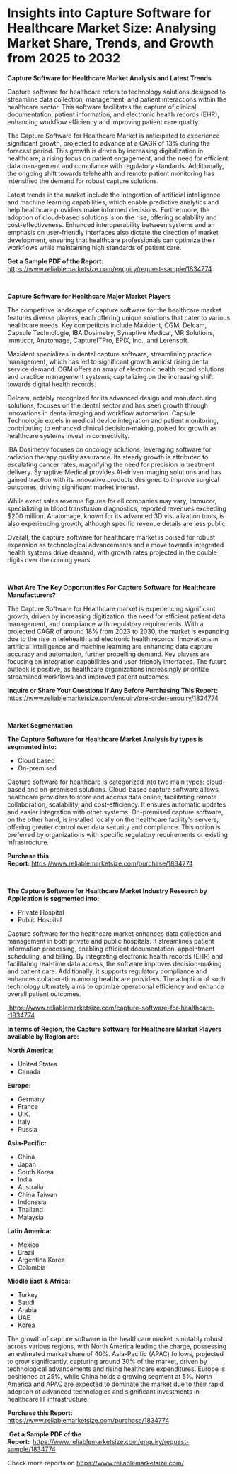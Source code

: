 <p><h1>Insights into Capture Software for Healthcare Market Size: Analysing Market Share, Trends, and Growth from 2025 to 2032</h1></p><p><strong>Capture Software for Healthcare Market Analysis and Latest Trends</strong></p>
<p><p>Capture software for healthcare refers to technology solutions designed to streamline data collection, management, and patient interactions within the healthcare sector. This software facilitates the capture of clinical documentation, patient information, and electronic health records (EHR), enhancing workflow efficiency and improving patient care quality.</p><p>The Capture Software for Healthcare Market is anticipated to experience significant growth, projected to advance at a CAGR of 13% during the forecast period. This growth is driven by increasing digitalization in healthcare, a rising focus on patient engagement, and the need for efficient data management and compliance with regulatory standards. Additionally, the ongoing shift towards telehealth and remote patient monitoring has intensified the demand for robust capture solutions.</p><p>Latest trends in the market include the integration of artificial intelligence and machine learning capabilities, which enable predictive analytics and help healthcare providers make informed decisions. Furthermore, the adoption of cloud-based solutions is on the rise, offering scalability and cost-effectiveness. Enhanced interoperability between systems and an emphasis on user-friendly interfaces also dictate the direction of market development, ensuring that healthcare professionals can optimize their workflows while maintaining high standards of patient care.</p></p>
<p><strong>Get a Sample PDF of the Report:&nbsp;</strong> <a href="https://www.reliablemarketsize.com/enquiry/request-sample/1834774?utm_campaign=3254&utm_medium=2&utm_source=Github&utm_content=ia&utm_term=26032025&utm_id=capture-software-for-healthcare">https://www.reliablemarketsize.com/enquiry/request-sample/1834774</a></p>
<p>&nbsp;</p>
<p><strong>Capture Software for Healthcare Major Market Players</strong></p>
<p><p>The competitive landscape of capture software for the healthcare market features diverse players, each offering unique solutions that cater to various healthcare needs. Key competitors include Maxident, CGM, Delcam, Capsule Technologie, IBA Dosimetry, Synaptive Medical, MR Solutions, Immucor, Anatomage, CaptureITPro, EPIX, Inc., and Lerensoft.</p><p>Maxident specializes in dental capture software, streamlining practice management, which has led to significant growth amidst rising dental service demand. CGM offers an array of electronic health record solutions and practice management systems, capitalizing on the increasing shift towards digital health records.</p><p>Delcam, notably recognized for its advanced design and manufacturing solutions, focuses on the dental sector and has seen growth through innovations in dental imaging and workflow automation. Capsule Technologie excels in medical device integration and patient monitoring, contributing to enhanced clinical decision-making, poised for growth as healthcare systems invest in connectivity.</p><p>IBA Dosimetry focuses on oncology solutions, leveraging software for radiation therapy quality assurance. Its steady growth is attributed to escalating cancer rates, magnifying the need for precision in treatment delivery. Synaptive Medical provides AI-driven imaging solutions and has gained traction with its innovative products designed to improve surgical outcomes, driving significant market interest.</p><p>While exact sales revenue figures for all companies may vary, Immucor, specializing in blood transfusion diagnostics, reported revenues exceeding $200 million. Anatomage, known for its advanced 3D visualization tools, is also experiencing growth, although specific revenue details are less public.</p><p>Overall, the capture software for healthcare market is poised for robust expansion as technological advancements and a move towards integrated health systems drive demand, with growth rates projected in the double digits over the coming years.</p></p>
<p>&nbsp;</p>
<p><strong>What Are The Key Opportunities For Capture Software for Healthcare Manufacturers?</strong></p>
<p><p>The Capture Software for Healthcare market is experiencing significant growth, driven by increasing digitization, the need for efficient patient data management, and compliance with regulatory requirements. With a projected CAGR of around 18% from 2023 to 2030, the market is expanding due to the rise in telehealth and electronic health records. Innovations in artificial intelligence and machine learning are enhancing data capture accuracy and automation, further propelling demand. Key players are focusing on integration capabilities and user-friendly interfaces. The future outlook is positive, as healthcare organizations increasingly prioritize streamlined workflows and improved patient outcomes.</p></p>
<p><strong>Inquire or Share Your Questions If Any Before Purchasing This Report:</strong> <a href="https://www.reliablemarketsize.com/enquiry/pre-order-enquiry/1834774?utm_campaign=3254&utm_medium=2&utm_source=Github&utm_content=ia&utm_term=26032025&utm_id=capture-software-for-healthcare">https://www.reliablemarketsize.com/enquiry/pre-order-enquiry/1834774</a></p>
<p>&nbsp;</p>
<p><strong>Market Segmentation</strong></p>
<p><strong>The Capture Software for Healthcare Market Analysis by types is segmented into:</strong></p>
<p><ul><li>Cloud based</li><li>On-premised</li></ul></p>
<p><p>Capture software for healthcare is categorized into two main types: cloud-based and on-premised solutions. Cloud-based capture software allows healthcare providers to store and access data online, facilitating remote collaboration, scalability, and cost-efficiency. It ensures automatic updates and easier integration with other systems. On-premised capture software, on the other hand, is installed locally on the healthcare facility's servers, offering greater control over data security and compliance. This option is preferred by organizations with specific regulatory requirements or existing infrastructure.</p></p>
<p><strong>Purchase this Report:&nbsp;</strong><a href="https://www.reliablemarketsize.com/purchase/1834774?utm_campaign=3254&utm_medium=2&utm_source=Github&utm_content=ia&utm_term=26032025&utm_id=capture-software-for-healthcare">https://www.reliablemarketsize.com/purchase/1834774</a></p>
<p>&nbsp;</p>
<p><strong>The Capture Software for Healthcare Market Industry Research by Application is segmented into:</strong></p>
<p><ul><li>Private Hospital</li><li>Public Hospital</li></ul></p>
<p><p>Capture software for the healthcare market enhances data collection and management in both private and public hospitals. It streamlines patient information processing, enabling efficient documentation, appointment scheduling, and billing. By integrating electronic health records (EHR) and facilitating real-time data access, the software improves decision-making and patient care. Additionally, it supports regulatory compliance and enhances collaboration among healthcare providers. The adoption of such technology ultimately aims to optimize operational efficiency and enhance overall patient outcomes.</p></p>
<p><a href="https://www.reliablemarketsize.com/capture-software-for-healthcare-r1834774?utm_campaign=3254&utm_medium=2&utm_source=Github&utm_content=ia&utm_term=26032025&utm_id=capture-software-for-healthcare">&nbsp;https://www.reliablemarketsize.com/capture-software-for-healthcare-r1834774</a></p>
<p><strong>In terms of Region, the Capture Software for Healthcare Market Players available by Region are:</strong></p>
<p>
    <p> <strong> North America: </strong>
        <ul>
            <li>United States</li>
            <li>Canada</li>
        </ul>
        </p> 
    <p> <strong> Europe: </strong>
        <ul>
            <li>Germany</li>
            <li>France</li>
            <li>U.K.</li>
            <li>Italy</li>
            <li>Russia</li>
        </ul>
        </p> 
    <p> <strong> Asia-Pacific: </strong>
        <ul>
            <li>China</li>
            <li>Japan</li>
            <li>South Korea</li>
            <li>India</li>
            <li>Australia</li>
            <li>China Taiwan</li>
            <li>Indonesia</li>
            <li>Thailand</li>
            <li>Malaysia</li>
        </ul>
        </p> 
    <p> <strong> Latin America: </strong>
        <ul>
            <li>Mexico</li>
            <li>Brazil</li>
            <li>Argentina Korea</li>
            <li>Colombia</li>
        </ul>
        </p> 
    <p> <strong> Middle East & Africa: </strong>
        <ul>
            <li>Turkey</li>
            <li>Saudi</li>
            <li>Arabia</li>
            <li>UAE</li>
            <li>Korea</li>
        </ul>
    </p>
    </p>
<p><p>The growth of capture software in the healthcare market is notably robust across various regions, with North America leading the charge, possessing an estimated market share of 40%. Asia-Pacific (APAC) follows, projected to grow significantly, capturing around 30% of the market, driven by technological advancements and rising healthcare expenditures. Europe is positioned at 25%, while China holds a growing segment at 5%. North America and APAC are expected to dominate the market due to their rapid adoption of advanced technologies and significant investments in healthcare IT infrastructure.</p></p>
<p><strong>Purchase this Report: </strong><a href="https://www.reliablemarketsize.com/purchase/1834774?utm_campaign=3254&utm_medium=2&utm_source=Github&utm_content=ia&utm_term=26032025&utm_id=capture-software-for-healthcare">https://www.reliablemarketsize.com/purchase/1834774</a></p>
<p>&nbsp;<strong>Get a Sample PDF of the Report:&nbsp;&nbsp;</strong><a href="https://www.reliablemarketsize.com/enquiry/request-sample/1834774?utm_campaign=3254&utm_medium=2&utm_source=Github&utm_content=ia&utm_term=26032025&utm_id=capture-software-for-healthcare">https://www.reliablemarketsize.com/enquiry/request-sample/1834774</a></p>
<p><strong></strong></p>
<p>Check more reports on <a href="https://www.reliablemarketsize.com/?utm_campaign=3254&utm_medium=2&utm_source=Github&utm_content=ia&utm_term=26032025&utm_id=capture-software-for-healthcare">https://www.reliablemarketsize.com/</a></p>